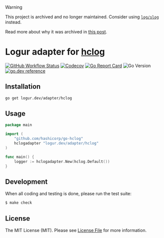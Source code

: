 > [!WARNING]
> This project is archived and no longer maintained. Consider using [`log/slog`](https://pkg.go.dev/log/slog) instead.
>
> Read more about why it was archived in [this post](https://sagikazarmark.com/blog/posts/less-is-more-archive-projects-for-a-better-open-source-ecosystem/).

# Logur adapter for [hclog](https://github.com/hashicorp/go-hclog)

[![GitHub Workflow Status](https://img.shields.io/github/workflow/status/logur/adapter-hclog/CI?style=flat-square)](https://github.com/logur/adapter-hclog/actions?query=workflow%3ACI)
[![Codecov](https://img.shields.io/codecov/c/github/logur/adapter-hclog?style=flat-square)](https://codecov.io/gh/logur/adapter-hclog)
[![Go Report Card](https://goreportcard.com/badge/logur.dev/adapter/hclog?style=flat-square)](https://goreportcard.com/report/logur.dev/adapter/hclog)
![Go Version](https://img.shields.io/badge/go%20version-%3E=1.11-61CFDD.svg?style=flat-square)
[![go.dev reference](https://img.shields.io/badge/go.dev-reference-007d9c?logo=go&logoColor=white&style=flat-square)](https://pkg.go.dev/mod/logur.dev/adapter/hclog)


## Installation

```bash
go get logur.dev/adapter/hclog
```


## Usage

```go
package main

import (
	"github.com/hashicorp/go-hclog"
	hclogadapter "logur.dev/adapter/hclog"
)

func main() {
	logger := hclogadapter.New(hclog.Default())
}
```


## Development

When all coding and testing is done, please run the test suite:

```bash
$ make check
```


## License

The MIT License (MIT). Please see [License File](LICENSE) for more information.
